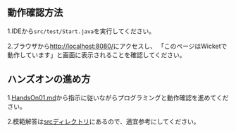 ## 動作確認方法

1.IDEから`src/test/Start.java`を実行してください。 

2.ブラウザから[http://localhost:8080/](http://localhost:8080/)にアクセスし、 
「このページはWicketで動作しています」と画面に表示されることを確認してください。 

## ハンズオンの進め方 

1.[HandsOn01.md](./doc/HandsOn01.md)から指示に従いながらプログラミングと動作確認を進めてください。 

2.模範解答は[srcディレクトリ](./src/main/java)にあるので、適宜参考にしてください。 
